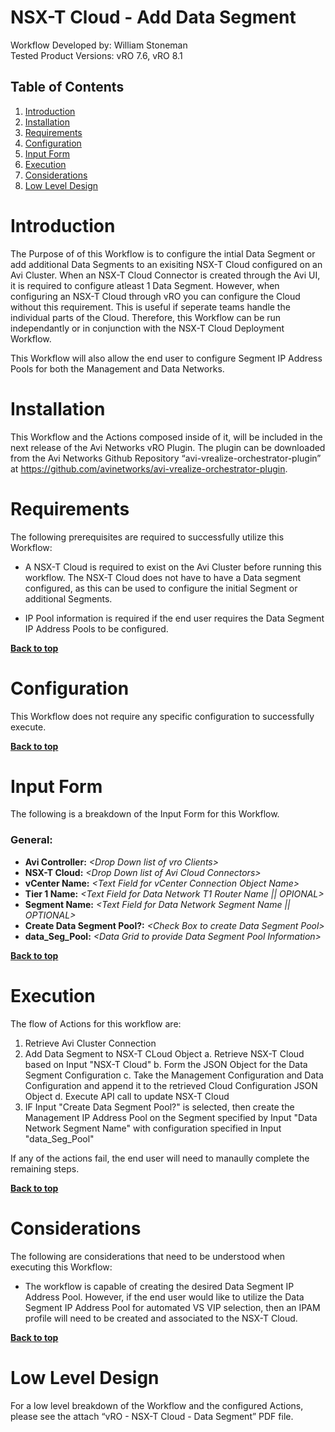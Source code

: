 # NSX-T Cloud - Add Data Segment

Workflow Developed by: William Stoneman</br>
Tested Product Versions: vRO 7.6, vRO 8.1


## Table of Contents
1.	[Introduction](#Introduction)
1.	[Installation](#Installation)
1.	[Requirements](#Requirements)
1.	[Configuration](#Configuration)
1.	[Input Form](#InputForm)
1.	[Execution](#Execution)
1.	[Considerations](#Considerations)
1.	[Low Level Design](#LowLevelDesign)





# Introduction

The Purpose of of this Workflow is to configure the intial Data Segment or add additional Data Segments to an exisiting NSX-T Cloud configured on an Avi Cluster. When an NSX-T Cloud Connector is created through the Avi UI, it is required to configure atleast 1 Data Segment. However, when configuring an NSX-T Cloud through vRO you can configure the Cloud without this requirement. This is useful if seperate teams handle the individual parts of the Cloud. Therefore, this Workflow can be run independantly or in conjunction with the NSX-T Cloud Deployment Workflow.

This Workflow will also allow the end user to configure Segment IP Address Pools for both the Management and Data Networks. 


# Installation

This Workflow and the Actions composed inside of it, will be included in the next release of the Avi Networks vRO Plugin. The plugin can be downloaded from the Avi Networks Github Repository “avi-vrealize-orchestrator-plugin” at https://github.com/avinetworks/avi-vrealize-orchestrator-plugin.

# Requirements

The following prerequisites are required to successfully utilize this Workflow:

* A NSX-T Cloud is required to exist on the Avi Cluster before running this workflow. The NSX-T Cloud does not have to have a Data segment configured, as this can be used to configure the initial Segment or additional Segments.

* IP Pool information is required if the end user requires the Data Segment IP Address Pools to be configured.

**[Back to top](#table-of-contents)**

# Configuration

This Workflow does not require any specific configuration to successfully execute.


**[Back to top](#table-of-contents)**


# Input Form

The following is a breakdown of the Input Form for this Workflow.


### General:

-  **Avi Controller:** *\<Drop Down list of vro Clients\>*</br>
-  **NSX-T Cloud:** *\<Drop Down list of Avi Cloud Connectors\>*</br>
-  **vCenter Name:** *\<Text Field for vCenter Connection Object Name\>*</br>
-  **Tier 1 Name:** *\<Text Field for Data Network T1 Router Name || OPIONAL\>*</br>
-  **Segment Name:** *\<Text Field for Data Network Segment Name || OPTIONAL\>*</br>
-  **Create Data Segment Pool?:** *\<Check Box to create Data Segment Pool\>*</br>
-  **data_Seg_Pool:** *\<Data Grid to provide Data Segment Pool Information\>*</br>




**[Back to top](#table-of-contents)**

# Execution

The flow of Actions for this workflow are:

1. Retrieve Avi Cluster Connection
2. Add Data Segment to NSX-T CLoud Object
	a. Retrieve NSX-T Cloud based on Input "NSX-T Cloud"
	b. Form the JSON Object for the Data Segment Configuration
	c. Take the Management Configuration and Data Configuration and append it to the retrieved Cloud Configuration JSON Object
	d. Execute API call to update NSX-T Cloud
3. IF Input "Create Data Segment Pool?" is selected, then create the Management IP Address Pool on the Segment specified by Input "Data Network Segment Name" with configuration specified in Input "data_Seg_Pool"

If any of the actions fail, the end user will need to manaully complete the remaining steps.

**[Back to top](#table-of-contents)**

# Considerations

The following are considerations that need to be understood when executing this Workflow:

* The workflow is capable of creating the desired Data Segment IP Address Pool. However, if the end user would like to utilize the Data Segment IP Address Pool for automated VS VIP selection, then an IPAM profile will need to be created and associated to the NSX-T Cloud.


**[Back to top](#table-of-contents)**

# Low Level Design

For a low level breakdown of the Workflow and the configured Actions, please see the attach “vRO - NSX-T Cloud - Data Segment” PDF file.

